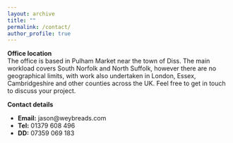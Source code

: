 ```yaml
---
layout: archive
title: ""
permalink: /contact/
author_profile: true
---
```


<strong>Office location</strong><br>
The office is based in Pulham Market near the town of Diss.
The main workload covers South Norfolk and North Suffolk, however there are no geographical limits, with work also undertaken in London, Essex, Cambridgeshire and other counties across the UK.
Feel free to get in touch to discuss your project.

<strong>Contact details</strong>
<ul>
<li><strong>Email:</strong> jason@weybreads.com</li>
<li><strong>Tel:</strong> 01379 608 496</li>
<li><strong>DD:</strong> 07359 069 183</li>
</ul>